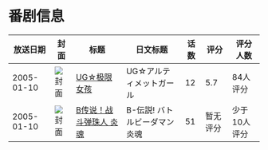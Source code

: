 # 番剧信息

|放送日期|封面|标题|日文标题|话数|评分|评分人数|
|---|---|---|---|---|---|---|
|2005-01-10|![封面](https://lain.bgm.tv/pic/cover/c/dd/b4/7860_pUYGu.jpg)|[UG☆极限女孩](https://bangumi.tv/subject/7860)|UG☆アルティメットガール|12|5.7|84人评分|
|2005-01-10|![封面](https://lain.bgm.tv/pic/cover/c/65/b4/60200_lIwjg.jpg)|[B传说！战斗弹珠人 炎魂](https://bangumi.tv/subject/60200)|B-伝説! バトルビーダマン 炎魂|51|暂无评分|少于10人评分|
